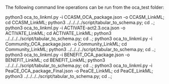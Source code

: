 The following command line operations can be run from the oca_test folder:

python3 oca_to_linkml.py -i CCASM_OCA_package.json -o CCASM_LinkML; cd CCASM_LinkML; python3 ../../../../script/tabular_to_schema.py; cd ..;
python3 oca_to_linkml.py -i ACTIVATE-act2.3.oca.json -o ACTIVATE_LinkML; cd ACTIVATE_LinkML; python3 ../../../../script/tabular_to_schema.py; cd ..;
python3 oca_to_linkml.py -i  Community_OCA_package.json -o Community_LinkML; cd Community_LinkML; python3 ../../../../script/tabular_to_schema.py; cd ..;
python3 oca_to_linkml.py -i BENEFIT_OCA_package.json -o BENEFIT_LinkML; cd BENEFIT_LinkML; python3 ../../../../script/tabular_to_schema.py; cd ..;
python3 oca_to_linkml.py -i PeaCE_OCA_package_Final.json -o PeaCE_LinkML; cd PeaCE_LinkML; python3 ../../../../script/tabular_to_schema.py; cd ..;
